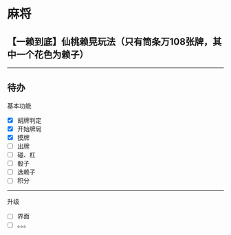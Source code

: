 # 麻将
## 【一赖到底】仙桃赖晃玩法（只有筒条万108张牌，其中一个花色为赖子）
***
## 待办
基本功能
- [x] 胡牌判定
- [x] 开始牌局
- [x] 摸牌
- [ ] 出牌
- [ ] 碰、杠
- [ ] 骰子
- [ ] 选赖子 
- [ ] 积分
***
升级
- [ ] 界面
- [ ] 。。。